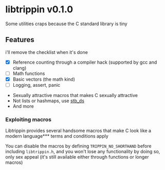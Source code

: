 # libtrippin v0.1.0

Some utilities craps because the C standard library is tiny

## Features

i'll remove the checklist when it's done

- [x] Reference counting through a compiler hack (supported by gcc and clang)
- [ ] Math functions
- [x] Basic vectors (the math kind)
- [ ] Logging, assert, panic
- Sexually attractive macros that makes C sexually attractive
- Not lists or hashmaps, use [stb_ds](https://github.com/nothings/stb/blob/master/stb_ds.h)
- And more

### Exploiting macros

Libtrippin provides several handsome macros that make C look like a modern language\*\*\* terms and conditions
apply

You can disable the macros by defining `TRIPPIN_NO_SHORTHAND` before including `libtrippin.h`, and you
won't lose any functionality by doing so, only sex appeal (it's still available either through functions or longer macros)